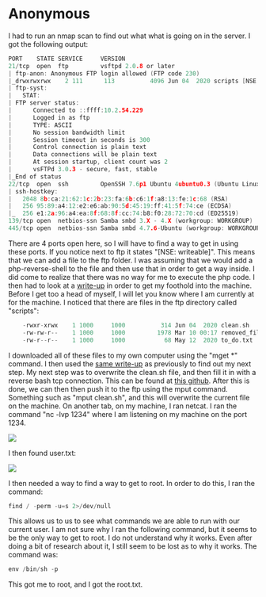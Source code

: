 # Anonymous

I had to run an nmap scan to find out what what is going on in the server. I got the following output:

```c
PORT    STATE SERVICE     VERSION
21/tcp  open  ftp         vsftpd 2.0.8 or later
| ftp-anon: Anonymous FTP login allowed (FTP code 230)
|_drwxrwxrwx    2 111      113          4096 Jun 04  2020 scripts [NSE: writeable]
| ftp-syst:
|   STAT:
| FTP server status:
|      Connected to ::ffff:10.2.54.229
|      Logged in as ftp
|      TYPE: ASCII
|      No session bandwidth limit
|      Session timeout in seconds is 300
|      Control connection is plain text
|      Data connections will be plain text
|      At session startup, client count was 2
|      vsFTPd 3.0.3 - secure, fast, stable
|_End of status
22/tcp  open  ssh         OpenSSH 7.6p1 Ubuntu 4ubuntu0.3 (Ubuntu Linux; protocol 2.0)
| ssh-hostkey:
|   2048 8b:ca:21:62:1c:2b:23:fa:6b:c6:1f:a8:13:fe:1c:68 (RSA)
|   256 95:89:a4:12:e2:e6:ab:90:5d:45:19:ff:41:5f:74:ce (ECDSA)
|_  256 e1:2a:96:a4:ea:8f:68:8f:cc:74:b8:f0:28:72:70:cd (ED25519)
139/tcp open  netbios-ssn Samba smbd 3.X - 4.X (workgroup: WORKGROUP)
445/tcp open  netbios-ssn Samba smbd 4.7.6-Ubuntu (workgroup: WORKGROUP)
```

There are 4 ports open here, so I will have to find a way to get in using these ports. If you notice next to ftp it states "\[NSE: writeable\]". This means that we can add a file to the ftp folder. I was assuming that we would add a php-reverse-shell to the file and then use that in order to get a way inside. I did come to realize that there was no way for me to execute the php code. I then had to look at a [write-up](https://m0ndzon3.blogspot.com/2020/06/tryhackme-write-up-anonymous.html) in order to get my foothold into the machine. Before I get too a head of myself, I will let you know where I am currently at for the machine. I noticed that there are files in the ftp directory called "scripts":

```c
    -rwxr-xrwx    1 1000     1000          314 Jun 04  2020 clean.sh
    -rw-rw-r--    1 1000     1000         1978 Mar 10 00:17 removed_files.log
    -rw-r--r--    1 1000     1000           68 May 12  2020 to_do.txt
```

I downloaded all of these files to my own computer using the "mget \*" command. I then used the [same write-up](https://m0ndzon3.blogspot.com/2020/06/tryhackme-write-up-anonymous.html) as previously to find out my next step. My next step was to overwrite the clean.sh file, and then fill it in with a reverse bash tcp connection. This can be found at [this github](https://github.com/swisskyrepo/PayloadsAllTheThings/blob/master/Methodology%20and%20Resources/Reverse%20Shell%20Cheatsheet.md#bash-tcp). After this is done, we can then then push it to the ftp using the mput command. Something such as "mput clean.sh", and this will overwrite the current file on the machine. On another tab, on my machine, I ran netcat. I ran the command "nc -lvp 1234" where I am listening on my machine on the port 1234.

![](../../.gitbook/assets/pasted-image-20210309184513.png)

I then found user.txt:

![](../../.gitbook/assets/screenshot-2021-03-09-185000.png)

I then needed a way to find a way to get to root. In order to do this, I ran the command:

```c
find / -perm -u=s 2>/dev/null
```

This allows us to us to see what commands we are able to run with our current user. I am not sure why I ran the following command, but it seems to be the only way to get to root. I do not understand why it works. Even after doing a bit of research about it, I still seem to be lost as to why it works. The command was:

```c
env /bin/sh -p
```

This got me to root, and I got the root.txt.

